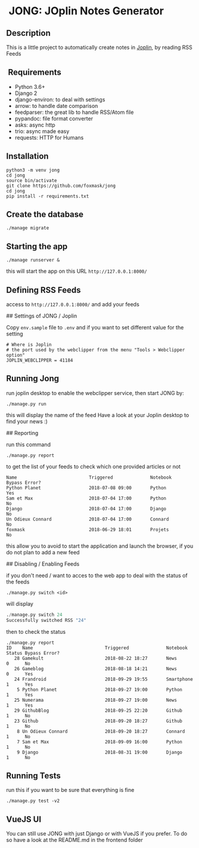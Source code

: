 #  JONG: JOplin Notes Generator

## Description

This is a little project to automatically create notes in [Joplin](https://github.com/laurent22/joplin), by reading RSS Feeds

##  Requirements

* Python 3.6+
* Django 2
* django-environ: to deal with settings
* arrow: to handle date comparison
* feedparser: the great lib to handle RSS/Atom file
* pypandoc: file format converter
* asks: async http
* trio: async made easy
* requests: HTTP for Humans

## Installation

```
python3 -m venv jong
cd jong
source bin/activate
git clone https://github.com/foxmask/jong
cd jong
pip install -r requirements.txt
```

## Create the database

```
./manage migrate
```

## Starting the app

```
./manage runserver &
```

this will start the app on this URL `http://127.0.0.1:8000/`

## Defining RSS Feeds

access to `http://127.0.0.1:8000/` and add your feeds

## Settings of JONG / Joplin

Copy `env.sample` file to `.env` and if you want to set different value for the setting
 
```
# Where is Joplin
# the port used by the webclipper from the menu "Tools > Webclipper option"
JOPLIN_WEBCLIPPER = 41184
```

## Running Jong

run joplin desktop to enable the webclipper service, then start JONG by:

```
./manage.py run 
``` 

this will display the name of the feed 
Have a look at your Joplin desktop to find your news :)

## Reporting

run this command

```
./manage.py report 
``` 

to get the list of your feeds to check which one provided articles or not


```shell
Name                           Triggered              Notebook                       Bypass Error?
Python Planet                  2018-07-08 09:00       Python                         Yes
Sam et Max                     2018-07-04 17:00       Python                         No 
Django                         2018-07-04 17:00       Django                         No 
Un Odieux Connard              2018-07-04 17:00       Connard                        No 
foxmask                        2018-06-29 18:01       Projets                        No 
```

this allow you to avoid to start the application and launch the browser, if you do not plan to add a new feed

## Disabling / Enabling Feeds

if you don't need / want to acces to the web app to deal with the status of the feeds

```
./manage.py switch <id> 
``` 

will display 

```python
./manage.py switch 24
Successfully switched RSS "24"
```

then to check the status

``` ptyhon
./manage.py report
ID    Name                           Triggered              Notebook                       Status Bypass Error?
   28 Gamekult                       2018-08-22 18:27       News                           0      No 
   26 Gameblog                       2018-08-18 14:21       News                           0      Yes
   24 Frandroid                      2018-09-29 19:55       Smartphone                     1      Yes
    5 Python Planet                  2018-09-27 19:00       Python                         1      Yes
   25 Numerama                       2018-09-27 19:00       News                           1      Yes
   29 GithubBlog                     2018-09-25 22:20       Github                         1      No 
   23 Github                         2018-09-20 18:27       Github                         1      No 
    8 Un Odieux Connard              2018-09-20 18:27       Connard                        1      No 
    7 Sam et Max                     2018-09-09 16:00       Python                         1      No 
    9 Django                         2018-08-31 19:00       Django                         1      No 
```

## Running Tests

run this if you want to be sure that everything is fine   
```
./manage.py test -v2 
``` 


## VueJS UI

You can still use JONG with just Django or with VueJS if you prefer.
To do so have a look at the README.md in the frontend folder
